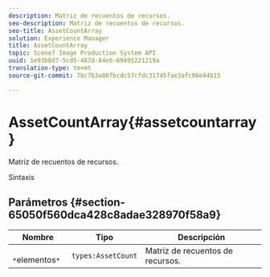 ```yaml
---
description: Matriz de recuentos de recursos.
seo-description: Matriz de recuentos de recursos.
seo-title: AssetCountArray
solution: Experience Manager
title: AssetCountArray
topic: Scene7 Image Production System API
uuid: 1e93b8d7-5cd5-487d-84e6-69495221219a
translation-type: tm+mt
source-git-commit: 7bc7b3a86fbcdc57cfdc31745fae3afc06e44b15

---
```



# AssetCountArray{#assetcountarray}

Matriz de recuentos de recursos.

Sintaxis

## Parámetros {#section-65050f560dca428c8adae328970f58a9}

| Nombre | Tipo | Descripción |
|---|---|---|
| ` *`elementos`*` | `types:AssetCount` | Matriz de recuentos de recursos. |


